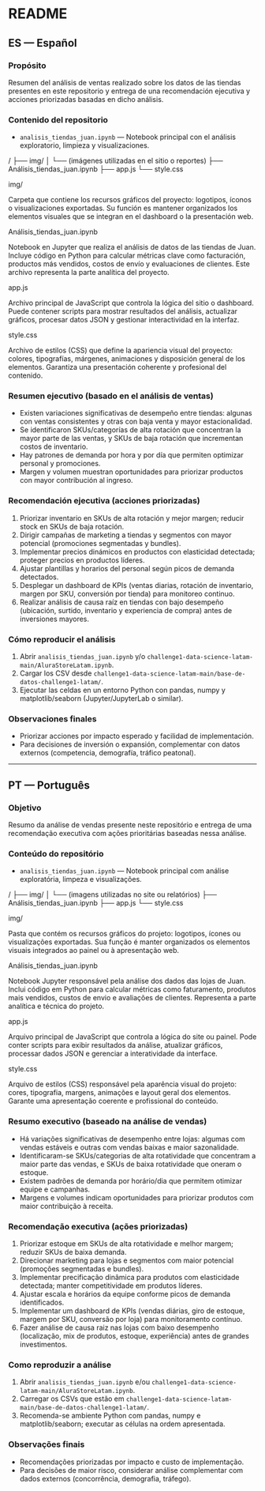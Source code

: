 # README

## ES — Español

### Propósito
Resumen del análisis de ventas realizado sobre los datos de las tiendas presentes en este repositorio y entrega de una recomendación ejecutiva y acciones priorizadas basadas en dicho análisis.

### Contenido del repositorio

- `analisis_tiendas_juan.ipynb` — Notebook principal con el análisis exploratorio, limpieza y visualizaciones.
  
/
├── img/
│   └── (imágenes utilizadas en el sitio o reportes)
├── Análisis_tiendas_juan.ipynb
├── app.js
└── style.css

img/

Carpeta que contiene los recursos gráficos del proyecto: logotipos, íconos o visualizaciones exportadas.
Su función es mantener organizados los elementos visuales que se integran en el dashboard o la presentación web.

Análisis_tiendas_juan.ipynb

Notebook en Jupyter que realiza el análisis de datos de las tiendas de Juan.
Incluye código en Python para calcular métricas clave como facturación, productos más vendidos, costos de envío y evaluaciones de clientes.
Este archivo representa la parte analítica del proyecto.

app.js

Archivo principal de JavaScript que controla la lógica del sitio o dashboard.
Puede contener scripts para mostrar resultados del análisis, actualizar gráficos, procesar datos JSON y gestionar interactividad en la interfaz.

style.css

Archivo de estilos (CSS) que define la apariencia visual del proyecto: colores, tipografías, márgenes, animaciones y disposición general de los elementos.
Garantiza una presentación coherente y profesional del contenido.

### Resumen ejecutivo (basado en el análisis de ventas)
- Existen variaciones significativas de desempeño entre tiendas: algunas con ventas consistentes y otras con baja venta y mayor estacionalidad.
- Se identificaron SKUs/categorías de alta rotación que concentran la mayor parte de las ventas, y SKUs de baja rotación que incrementan costos de inventario.
- Hay patrones de demanda por hora y por día que permiten optimizar personal y promociones.
- Margen y volumen muestran oportunidades para priorizar productos con mayor contribución al ingreso.

### Recomendación ejecutiva (acciones priorizadas)
1. Priorizar inventario en SKUs de alta rotación y mejor margen; reducir stock en SKUs de baja rotación.
2. Dirigir campañas de marketing a tiendas y segmentos con mayor potencial (promociones segmentadas y bundles).
3. Implementar precios dinámicos en productos con elasticidad detectada; proteger precios en productos líderes.
4. Ajustar plantillas y horarios del personal según picos de demanda detectados.
5. Desplegar un dashboard de KPIs (ventas diarias, rotación de inventario, margen por SKU, conversión por tienda) para monitoreo continuo.
6. Realizar análisis de causa raíz en tiendas con bajo desempeño (ubicación, surtido, inventario y experiencia de compra) antes de inversiones mayores.

### Cómo reproducir el análisis
1. Abrir `analisis_tiendas_juan.ipynb` y/o `challenge1-data-science-latam-main/AluraStoreLatam.ipynb`.
2. Cargar los CSV desde `challenge1-data-science-latam-main/base-de-datos-challenge1-latam/`.
3. Ejecutar las celdas en un entorno Python con pandas, numpy y matplotlib/seaborn (Jupyter/JupyterLab o similar).

### Observaciones finales
- Priorizar acciones por impacto esperado y facilidad de implementación.
- Para decisiones de inversión o expansión, complementar con datos externos (competencia, demografía, tráfico peatonal).

---

## PT — Português

### Objetivo
Resumo da análise de vendas presente neste repositório e entrega de uma recomendação executiva com ações prioritárias baseadas nessa análise.

### Conteúdo do repositório

- `analisis_tiendas_juan.ipynb` — Notebook principal com análise exploratória, limpeza e visualizações.

/
├── img/
│   └── (imagens utilizadas no site ou relatórios)
├── Análisis_tiendas_juan.ipynb
├── app.js
└── style.css

img/

Pasta que contém os recursos gráficos do projeto: logotipos, ícones ou visualizações exportadas.
Sua função é manter organizados os elementos visuais integrados ao painel ou à apresentação web.

Análisis_tiendas_juan.ipynb

Notebook Jupyter responsável pela análise dos dados das lojas de Juan.
Inclui código em Python para calcular métricas como faturamento, produtos mais vendidos, custos de envio e avaliações de clientes.
Representa a parte analítica e técnica do projeto.

app.js

Arquivo principal de JavaScript que controla a lógica do site ou painel.
Pode conter scripts para exibir resultados da análise, atualizar gráficos, processar dados JSON e gerenciar a interatividade da interface.

style.css

Arquivo de estilos (CSS) responsável pela aparência visual do projeto: cores, tipografia, margens, animações e layout geral dos elementos.
Garante uma apresentação coerente e profissional do conteúdo.

### Resumo executivo (baseado na análise de vendas)
- Há variações significativas de desempenho entre lojas: algumas com vendas estáveis e outras com vendas baixas e maior sazonalidade.
- Identificaram-se SKUs/categorias de alta rotatividade que concentram a maior parte das vendas, e SKUs de baixa rotatividade que oneram o estoque.
- Existem padrões de demanda por horário/dia que permitem otimizar equipe e campanhas.
- Margens e volumes indicam oportunidades para priorizar produtos com maior contribuição à receita.

### Recomendação executiva (ações priorizadas)
1. Priorizar estoque em SKUs de alta rotatividade e melhor margem; reduzir SKUs de baixa demanda.
2. Direcionar marketing para lojas e segmentos com maior potencial (promoções segmentadas e bundles).
3. Implementar precificação dinâmica para produtos com elasticidade detectada; manter competitividade em produtos líderes.
4. Ajustar escala e horários da equipe conforme picos de demanda identificados.
5. Implementar um dashboard de KPIs (vendas diárias, giro de estoque, margem por SKU, conversão por loja) para monitoramento contínuo.
6. Fazer análise de causa raiz nas lojas com baixo desempenho (localização, mix de produtos, estoque, experiência) antes de grandes investimentos.

### Como reproduzir a análise
1. Abrir `analisis_tiendas_juan.ipynb` e/ou `challenge1-data-science-latam-main/AluraStoreLatam.ipynb`.
2. Carregar os CSVs que estão em `challenge1-data-science-latam-main/base-de-datos-challenge1-latam/`.
3. Recomenda-se ambiente Python com pandas, numpy e matplotlib/seaborn; executar as células na ordem apresentada.

### Observações finais
- Recomendações priorizadas por impacto e custo de implementação.
- Para decisões de maior risco, considerar análise complementar com dados externos (concorrência, demografia, tráfego).
